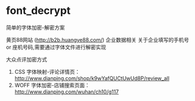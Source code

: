 # font_decrypt
简单的字体加密-解密方案

黄页88网站 (http://b2b.huangye88.com/) 企业数据相关
关于企业填写的手机号 or 座机号码,需要通过字体文件进行解密实现


大众点评加密方式

1. CSS 字体映射-评论详情页：http://www.dianping.com/shop/k9wYafQUCtUwUd8P/review_all
2. WOFF 字体加密-店铺搜索页面：http://www.dianping.com/wuhan/ch10/g117
